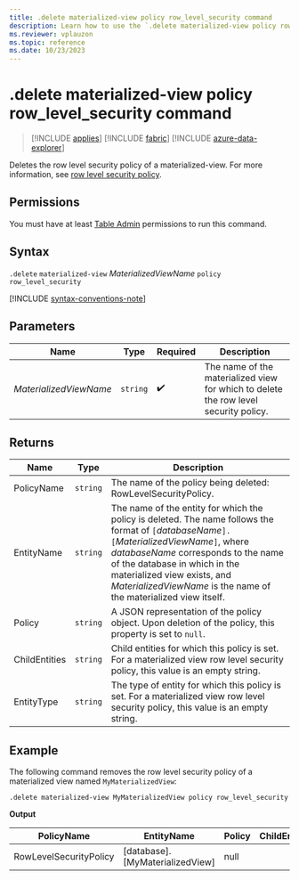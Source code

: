 ```yaml
---
title: .delete materialized-view policy row_level_security command
description: Learn how to use the `.delete materialized-view policy row_level_security` command to delete the row level security of a materialized view
ms.reviewer: vplauzon
ms.topic: reference
ms.date: 10/23/2023
---
```

# .delete materialized-view policy row_level_security command

> [!INCLUDE [applies](../includes/applies-to-version/applies.md)] [!INCLUDE [fabric](../includes/applies-to-version/fabric.md)] [!INCLUDE [azure-data-explorer](../includes/applies-to-version/azure-data-explorer.md)]

Deletes the row level security policy of a materialized-view. For more information, see [row level security policy](row-level-security-policy.md).

## Permissions

You must have at least [Table Admin](../access-control/role-based-access-control.md) permissions to run this command.

## Syntax

`.delete` `materialized-view` *MaterializedViewName* `policy` `row_level_security`

[!INCLUDE [syntax-conventions-note](../includes/syntax-conventions-note.md)]

## Parameters

| Name        | Type   | Required | Description        |
|-------------|--------|----------|--------------------|
| *MaterializedViewName* | `string` |  :heavy_check_mark:  | The name of the materialized view for which to delete the row level security policy. |

## Returns

| Name          | Type   | Description
|---------------|--------|------------------------------------------------------------------------------------------------------------------------------------------------------------------------------------------------------------------------------------------------------------------------------|
| PolicyName    | `string` | The name of the policy being deleted: RowLevelSecurityPolicy.
| EntityName    | `string` | The name of the entity for which the policy is deleted. The name follows the format of `[`*databaseName*`].[`*MaterializedViewName*`]`, where *databaseName* corresponds to the name of the database in which in the materialized view exists, and *MaterializedViewName* is the name of the materialized view itself.
| Policy        | `string` | A JSON representation of the policy object. Upon deletion of the policy, this property is set to `null`.
| ChildEntities | `string` | Child entities for which this policy is set. For a materialized view row level security policy, this value is an empty string.                                                                                                                                                                     |
| EntityType    | `string` | The type of entity for which this policy is set. For a materialized view row level security policy, this value is an empty string.                                                                                                                                                                     |

## Example

The following command removes the row level security policy of a materialized view named `MyMaterializedView`:

```kusto
.delete materialized-view MyMaterializedView policy row_level_security
```

**Output**

| PolicyName       | EntityName     | Policy                                                           | ChildEntities | EntityType |
|------------------|----------------|------------------------------------------------------------------|---------------|------------|
| RowLevelSecurityPolicy | [database].[MyMaterializedView] | null                                                             |               |            |
